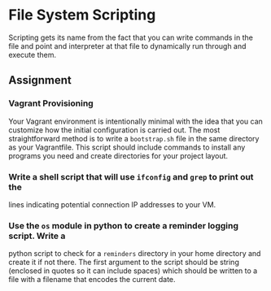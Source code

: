# File System Scripting

Scripting gets its name from the fact that you can write commands in the file
and point and interpreter at that file to dynamically run through and execute
them.


## Assignment

### Vagrant Provisioning

Your Vagrant environment is intentionally minimal with the idea that you can
customize how the initial configuration is carried out. The most straightforward
method is to write a `bootstrap.sh` file in the same directory as your
Vagrantfile. This script should include commands to install any programs you
need and create directories for your project layout.

### Write a shell script that will use `ifconfig` and `grep` to print out the
lines indicating potential connection IP addresses to your VM.

### Use the `os` module in python to create a reminder logging script. Write a
python script to check for a `reminders` directory in your home directory and
create it if not there. The first argument to the script should be string
(enclosed in quotes so it can include spaces) which should be written to a file
with a filename that encodes the current date.


